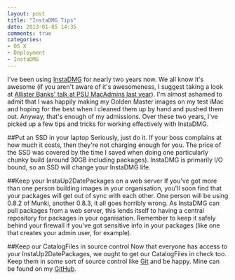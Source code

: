 ```yaml
---
layout: post
title: "InstaDMG Tips"
date: 2013-01-05 14:35
comments: true
categories: 
- OS X
- Deployment
- InstaDMG
---
```

I've been using [InstaDMG](http://code.google.com/p/instadmg/) for nearly two years now. We all know it's awesome (if you aren't aware of it's awesomeness, I suggest taking a look at [Allister Banks' talk at PSU MacAdmins last year](http://www.youtube.com/watch?v=o8xtO5E4MzE)). I'm almost ashamed to admit that I was happily making my Golden Master images on my test iMac and hoping for the best when I cleaned them up by hand and pushed them out. Anyway, that's enough of my admissions. Over these two years, I've picked up a few tips and tricks for working effectively with InstaDMG.

##Put an SSD in your laptop
Seriously, just do it. If your boss complains at how much it costs, then they're not charging enough for you. The price of the SSD was covered by the time I saved when doing one particularly chunky build (around 30GB including packages). InstaDMG is primarily I/O bound, so an SSD will change your InstaDMG life.

##Keep your InstaUp2DatePackages on a web server
If you've got more than one person building images in your organisation, you'll soon find that your packages will get out of sync with each other. One person will be using 0.8.2 of Munki, another 0.8.3, it all goes horribly wrong. As InstaDMG can pull packages from a web server, this lends itself to having a central repository for packages in your oganisation. Remember to keep it safely behind your firewall if you've got sensitive info in your packages (like one that creates your admin user, for example).

##Keep our CatalogFiles in source control
Now that everyone has access to your InstaUp2DatePackages, we ought to get our CatalogFiles in check too. Keep them in some sort of source control like [Git](http://grahamgilbert.com/blog/2012/09/21/five-reasons-sysadmins-should-use-git/) and be happy. Mine can be found on my [GitHub](https://github.com/grahamgilbert/InstaDMG-Catalogs).